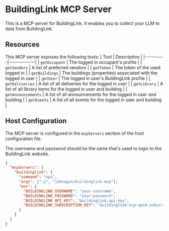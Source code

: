 # BuildingLink MCP Server

This is a MCP server for BuildingLink. It enables you to collect your LLM to data from BuildingLink.

## Resources

This MCP server exposes the following tools:
| Tool | Description |
|----------|-------------|
| `getOccupant` | The logged in occupant's profile |
| `getVendors` | A list of preferred vendors |
| `getToken` | The token of the used logged in |
| `getBuildings` | The buildings (properties) associated with the logged in user |
| `getUser` | The logged in user's BuildingLink profile |
| `getDeliveries` | A list of all deliveries for the logged in user |
| `getLibrary` | A list of all library items for the logged in user and building |
| `getAnnouncements` | A list of all announcements for the logged in user and building |
| `getEvents` | A list of all events for the logged in user and building |

## Host Configuration

The MCP server is configured in the `mcpServers` section of the host configuration file.

The username and password should be the same that's used to login to the BuildingLink website.

```json
{
  "mcpServers": {
    "buildinglink": {
      "command": "npx",
      "args": ["-y", "johnagan/buildinglink-mcp"],
      "env": {
        "BUILDINGLINK_USERNAME": "your-username",
        "BUILDINGLINK_PASSWORD": "your-password",
        "BUILDINGLINK_API_KEY": "buildinglink-api-key",
        "BUILDINGLINK_SUBSCRIPTION_KEY": "buildinglink-ocp-apim-subscription-key"
      }
    }
  }
}
```
